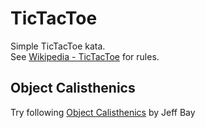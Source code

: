 # TicTacToe 
Simple TicTacToe kata.  
See [Wikipedia - TicTacToe](https://en.wikipedia.org/wiki/Tic-tac-toe) for rules.


## Object Calisthenics
Try following [Object Calisthenics](http://williamdurand.fr/2013/06/03/object-calisthenics/) by Jeff Bay  
